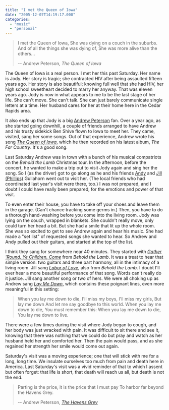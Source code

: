 ```yaml
---
title: "I met the Queen of Iowa"
date: "2005-12-07T14:19:17.000"
categories: 
  - "music"
  - "personal"
---
```


> I met the Queen of Iowa, She was dying on a couch in the suburbs. And of all the things she was dying of, She was more alive than the others...
> 
> \-- Andrew Peterson, _The Queen of Iowa_

The Queen of Iowa is a real person. I met her this past Saturday. Her name is Jody. Her story is tragic; she contracted HIV after being assaulted fifteen years ago. Her story is also beautiful; knowing full well that she had HIV, her high school sweetheart decided to marry her anyway. That was eleven years ago. Jody is now in what appears to me to be the last stage of her life. She can't move. She can't talk. She can just barely communicate single letters at a time. Her husband cares for her at their home here in the Cedar Rapids area.

It also ends up that Jody is a big [Andrew Peterson](http://www.andrew-peterson.com) fan. Over a year ago, as she started going downhill, a couple of friends arranged to have Andrew and his trusty sidekick Ben Shive flown to Iowa to meet her. They came, visited, sang her some songs. Out of that experience, Andrew wrote his song _[The Queen of Iowa](http://www.andrew-peterson.com/lyrics.php?id=56)_, which he then recorded on his latest album, _The Far Country_. It's a good song.

Last Saturday Andrew was in town with a bunch of his musical compatriots on the _Behold the Lamb_ Christmas tour. In the afternoon, before the concert, he wanted to make a trip out to visit Jody again and sing her the song. So I (as the driver) got to go along as he and his friends [Andy](http://www.andygullahorn.com) and [Jill (Phillips)](http://www.jillphillips.com) Gullahorn went out to visit her. (The local friends who had coordinated last year's visit were there, too.) I was not prepared, and I doubt I could have really been prepared, for the emotions and power of that visit.

To even enter their house, you have to take off your shoes and leave them in the garage. (Can't chance tracking some germs in.) Then, you have to do a thorough hand-washing before you come into the living room. Jody was lying on the couch, wrapped in blankets. She couldn't really move, only could turn her head a bit. But she had a smile that lit up the whole room. She was so excited to get to see Andrew again and hear his music. She had made a "set list" of requested songs she wanted to hear. So Andrew and Andy pulled out their guitars, and started at the top of the list.

I think they sang for somewhere near 40 minutes. They started with _[Gather 'Round, Ye Children, Come](http://www.andrew-peterson.com/lyrics.php?id=42)_ from _Behold the Lamb_. It was a treat to hear that simple version: two guitars and three part harmony, all in the intimacy of a living room. Jill sang _[Labor of Love](http://www.andrew-peterson.com/lyrics.php?id=49)_, also from _Behold the Lamb_. I doubt I'll ever hear a more beautiful performance of that song. Words can't really do it justice. Jill sang another song or two of hers. We were all choking up as Andrew sang _[Lay Me Down](http://www.andrew-peterson.com/lyrics.php?id=55)_, which contains these poignant lines, even more meaningful in this setting:

> When you lay me down to die, I'll miss my boys, I'll miss my girls, But lay me down And let me say goodbye to this world. When you lay me down to die, You must remember this: When you lay me down to die, You lay me down to live.

There were a few times during the visit where Jody began to cough, and her body was just wracked with pain. It was difficult to sit there and see it, knowing that there was nothing that we could do but pray and watch as her husband held her and comforted her. Then the pain would pass, and as she regained her strength her smile would come out again.

Saturday's visit was a moving experience; one that will stick with me for a long, long time. We insulate ourselves too much from pain and death here in America. Last Saturday's visit was a vivid reminder of that to which I assent but often forget: that life is short, that death will reach us all, but death is not the end.

> Parting is the price, it is the price that I must pay To harbor far beyond the Havens Grey.
> 
> \-- Andrew Peterson, _[The Havens Grey](http://www.andrew-peterson.com/lyrics.php?id=58)_
